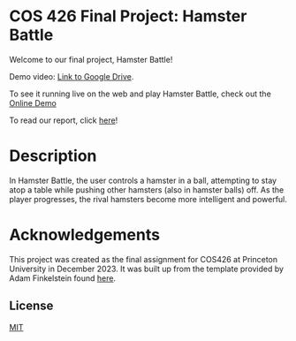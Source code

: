 # COS 426 Final Project: Hamster Battle
Welcome to our final project, Hamster Battle!

Demo video: [Link to Google Drive](https://drive.google.com/file/d/1DS4l5MElb7InhGqHYxQFrgAKJYsA-fm5/view?usp=sharing).

To see it running live on the web and play Hamster Battle, check out the [Online Demo](https://ryan-s-m.github.io/COS_426_Hamster_Battle/)

To read our report, click [here](https://github.com/Ryan-S-M/COS_426_Hamster_Battle/blob/main/writeup.pdf)!

# Description
In Hamster Battle, the user controls a hamster in a ball, attempting to stay atop a table while pushing other hamsters (also in hamster balls) off. As the player progresses, the rival hamsters become more intelligent and powerful.

# Acknowledgements
This project was created as the final assignment for COS426 at Princeton University in December 2023. It was built up from the template provided by Adam Finkelstein found [here](https://github.com/adamfinkelstein/cos426finalproject).

## License
[MIT](./LICENSE)
